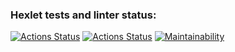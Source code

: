 ### Hexlet tests and linter status:
[![Actions Status](https://github.com/walkerus/php-project-lvl2/workflows/hexlet-check/badge.svg)](https://github.com/walkerus/php-project-lvl2/actions?query=workflow%3Ahexlet-check)
[![Actions Status](https://github.com/walkerus/php-project-lvl2/workflows/Linter/badge.svg)](https://github.com/walkerus/php-project-lvl2/actions?query=workflow%3ALinter)
[![Maintainability](https://api.codeclimate.com/v1/badges/f699a623d97cc14fd2ae/maintainability)](https://codeclimate.com/github/walkerus/php-project-lvl2/maintainability)
